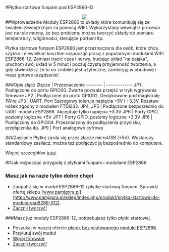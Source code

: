 #Płytka startowa funpam pod ESP2866-12
<div style="text-align:center">
<img align="center" src="https://cloud.githubusercontent.com/assets/13647476/9096517/de5f1716-3bbd-11e5-8946-27052cb7e4be.jpg"/></div>
##Wprowadzenie
Moduły ESP2866 to układy które komunikują się ze światem zewnętrznym za pomocą WIFI. Wykorzystany wewnątrz procesor jest na tyle mocny, że bez problemu można tworzyć układy do pomiaru temperatury, wilgotności, sterujące portami itp. 

Płytka startowa funpam ESP2866 jest przeznaczona dla osób, które chcą szybko i niewielkim kosztem rozpocząć pracę z popularnymi modułami WIFI ESP2866-12. Zamiast tracić czas i nerwy, budując układ "na pająka", uruchom swój układ w 5 minut i poczuj czystą przyjemność tworzenia, a gdy stwierdzisz że to co zrobiłeś jest użyteczne, zamknij ją w obudowę i masz gotowe urządzenie! 

###Opis złącz
Złącze   | Przeznaczenie
-------- | -------------
JP1      | Podłączone do portu GPIO00. Zwarte pozwala przejść w tryb wgrywania firmware
JP2      | Podłączone do portu GPIO02. Dedykowane pod magistralę 1Wire
JP3      | UART. Port Szeregowy toleruje napięcia +5V i +3,3V. Rozstaw nóżek zgodny z modułem FTDI232.
JP4, JP5 | Podłączone bezpośrednio do UART modułu ESP2866. Akceptuje tylko napięcia +3.3V
JP6      | Porty GPIO, poziomy logiczne +5V
JP7      | Porty GPIO, poziomy logiczne +3.3V
JP8      | Podłączony do GPIO04. Przeznaczony do podłączenia przycisku, przełącznika itp.
JP9      | Port analogowo cyfrowy

###Zasilanie
Płytkę zasila się przez złącze microUSB (+5V). Wystarczy standardowy zasilacz, można też podłączyć ją bezpośrednio do komputera.

Więcej szczegółów [tutaj](https://github.com/funpam/esp/wiki).

##Jak rozpocząć przygodę z płytkami funpam i modułami ESP2866
### Masz jak na razie tylko dobre chęci
* Zaopatrz się w moduł ESP2866-12 i płytkę startową funpam. Sprawdź ofertę sklepu [www.pamjgora.pl](http://www.pamjgora.pl/sklep/index.php/produkt/plytka-startowa-do-modulu-esp8266-012).
* [Zacznij tworzyć!](https://github.com/funpam/esp/wiki)

###Masz już moduły ESP2866-12, potrzebujesz tylko płytki startowej.
* Poszukaj w naszej ofercie [płytek bez wlutowanego modułu ESP2866](http://www.pamjgora.pl/sklep/index.php/produkt/plytka-startowa-do-modulu-esp8266-012). 
* Przylutuj swój moduł
* [Wgraj firmware]()
* [Zacznij tworzyć!](https://github.com/funpam/esp/wiki)


